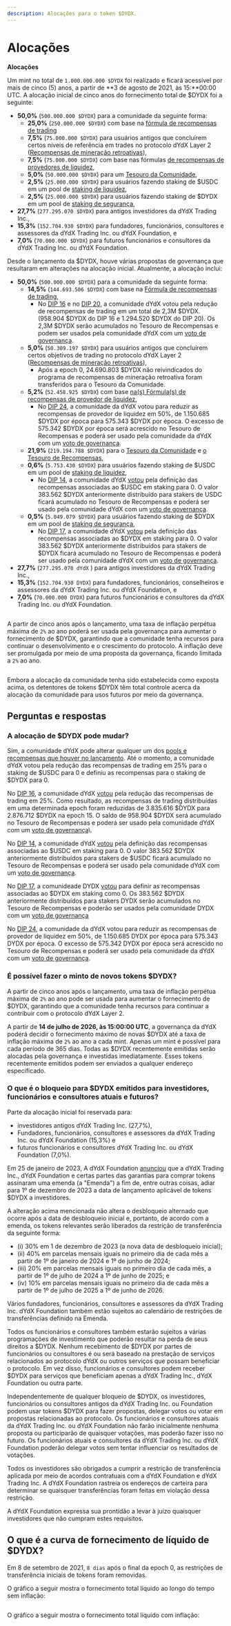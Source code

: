 ```yaml
---
description: Alocações para o token $DYDX.
---
```


# Alocações

**Alocações**

Um mint no total de `1.000.000.000 $DYDX` foi realizado e ficará acessível por mais de cinco (5) anos, a partir de **3 de agosto de 2021, às 15:**00:00 UTC. A alocação inicial de cinco anos do fornecimento total de $DYDX foi a seguinte:

* **50,0%** (`500.000.000 $DYDX`) para a comunidade da seguinte forma:
  * **25,0%** (`250.000.000 $DYDX`) com base na [fórmula de recompensas de trading](https://docs.dydx.community/dydx-governance/rewards/trading-rewards)
  * **7,5%** (`75.000.000 $DYDX`) para usuários antigos que concluírem certos níveis de referência em trades no protocolo dYdX Layer 2 ([Recompensas de mineração retroativas](https://docs.dydx.community/dydx-governance/rewards/retroactive-mining-rewards)),
  * **7,5%** (`75.000.000 $DYDX`) com base nas fórmulas [de recompensas de provedores de liquidez](https://docs.dydx.community/dydx-governance/rewards/liquidity-provider-rewards),
  * **5,0%** (`50.000.000 $DYDX`) para um [Tesouro da Comunidade](https://docs.dydx.community/dydx-governance/start-here/community-treasury/),
  * **2,5%** (`25.000.000 $DYDX`) para usuários fazendo staking de $USDC em um pool de [staking de liquidez](https://docs.dydx.community/dydx-governance/staking-pools/liquidity-staking-pool),
  * **2,5%** (`25.000.000 $DYDX`) para usuários fazendo staking de $DYDX em um pool de [staking de segurança](https://docs.dydx.community/dydx-governance/staking-pools/safety-staking-pool),
* **27,7%** (`277.295.070 $DYDX`) para antigos investidores da dYdX Trading Inc.,
* **15,3%** (`152.704.930 $DYDX`) para fundadores, funcionários, consultores e assessores da dYdX Trading Inc. ou dYdX Foundation, e
* **7,0%** (`70.000.000 $DYDX`) para futuros funcionários e consultores da dYdX Trading Inc. ou dYdX Foundation.

Desde o lançamento da $DYDX, houve várias propostas de governança que resultaram em alterações na alocação inicial. Atualmente, a alocação inclui:

* **50,0%** (`500.000.000 $DYDX`) para a comunidade da seguinte forma:
  * **14,5%** (`144.693.506 $DYDX`) com base na [Fórmula de recompensas de trading](https://docs.dydx.community/dydx-governance/rewards/trading-rewards),
    * No [DIP 16](https://github.com/dydxfoundation/dip/blob/master/content/dips/DIP-16.md) e no [DIP 20](https://dydx.community/dashboard/proposal/11), a comunidade dYdX votou pela redução de recompensas de trading em um total de 2,3M $DYDX. (958.904 $DYDX do DIP 16 e 1.294.520 $DYDX do DIP 20). Os 2,3M $DYDX serão acumulados no Tesouro de Recompensas e podem ser usados pela comunidade dYdX com um [voto de governança](https://docs.dydx.community/dydx-governance/voting-and-governance/governance-parameters).
  * **5,0%** (`50.309.197 $DYDX`) para usuários antigos que concluírem certos objetivos de trading no protocolo dYdX Layer 2 ([Recompensas de mineração retroativas](../rewards/retroactive-mining-rewards.md)),
    * Após a epoch 0, 24.690.803 $DYDX não reivindicados do programa de recompensas de mineração retroativa foram transferidos para o Tesouro da Comunidade.
  * **5,2%** (`52.458.925 $DYDX`) com base [na(s) Fórmula(s) de recompensas de provedor de liquidez](https://docs.dydx.community/dydx-governance/rewards/liquidity-provider-rewards),
    * No [DIP 24](https://github.com/dydxfoundation/dip/blob/master/content/dips/DIP-24.md), a comunidade da dYdX votou para reduzir as recompensas de provedor de liquidez em 50%, de 1.150.685 $DYDX por época para 575.343 $DYDX por época. O excesso de 575.342 $DYDX por época será acrescido no Tesouro de Recompensas e poderá ser usado pela comunidade da dYdX com um [voto de governança](https://docs.dydx.community/dydx-governance/voting-and-governance/governance-parameters).
  * **21,9%** (`219.194.788 $DYDX`) para o [Tesouro da Comunidade](https://docs.dydx.community/dydx-governance/start-here/community-treasury/) e [o Tesouro de Recompensas](https://docs.dydx.community/dydx-governance/start-here/rewards-treasury),
  * **0,6%** (`5.753.430 $DYDX`) para usuários fazendo staking de $USDC em um pool de [staking de liquidez](https://docs.dydx.community/dydx-governance/staking-pools/liquidity-staking-pool),
    * No [DIP 14](https://github.com/dydxfoundation/dip/blob/master/content/dips/DIP-14.md), a comunidade dYdX [votou](https://dydx.community/dashboard/proposal/7) pela definição das recompensas associadas ao $USDC em staking para 0. O valor 383.562 $DYDX anteriormente distribuído para stakers de USDC ficará acumulado no Tesouro de Recompensas e poderá ser usado pela comunidade dYdX com um [voto de governança](https://docs.dydx.community/dydx-governance/voting-and-governance/governance-parameters).
  * **0,5%** (`5.049.079 $DYDX`) para usuários fazendo staking de $DYDX em um pool de [staking de segurança](https://docs.dydx.community/dydx-governance/staking-pools/safety-staking-pool),
    * No [DIP 17](https://github.com/dydxfoundation/dip/blob/master/content/dips/DIP-17.md), a comunidade dYdX [votou](https://dydx.community/dashboard/proposal/9) pela definição das recompensas associadas ao $DYDX em staking para 0. O valor 383.562 $DYDX anteriormente distribuídos para stakers de $DYDX ficará acumulado no Tesouro de Recompensas e poderá ser usado pela comunidade dYdX com um [voto de governança](https://docs.dydx.community/dydx-governance/voting-and-governance/governance-parameters).
* **27,7%** (`277.295.070 dYdX` ) para antigos investidores da dYdX Trading Inc.,
* **15,3%** (`152.704.930 DYDX`) para fundadores, funcionários, conselheiros e assessores da dYdX Trading Inc. ou dYdX Foundation, e
* **7,0%** (`70.000.000 DYDX`) para futuros funcionários e consultores da dYdX Trading Inc. ou dYdX Foundation.

<figure><img src="../.gitbook/assets/allocation 5 year.png" alt=""><figcaption></figcaption></figure>

A partir de cinco anos após o lançamento, uma taxa de inflação perpétua máxima de `2%` ao ano poderá ser usada pela governança para aumentar o fornecimento de $DYDX, garantindo que a comunidade tenha recursos para continuar o desenvolvimento e o crescimento do protocolo. A inflação deve ser promulgada por meio de uma proposta da governança, ficando limitada a `2%` ao ano.

<figure><img src="../.gitbook/assets/allocation 10 year 2% inflation (2).png" alt=""><figcaption></figcaption></figure>

Embora a alocação da comunidade tenha sido estabelecida como exposta acima, os detentores de tokens $DYDX têm total controle acerca da alocação da comunidade para usos futuros por meio da governança.

## **Perguntas e respostas**

### A alocação de $DYDX pode mudar?

Sim, a comunidade dYdX pode alterar qualquer um dos [pools e recompensas que houver no lançamento](../voting-and-governance/governance-parameters.md). Até o momento, a comunidade dYdX votou pela redução das recompensas de trading em 25% para o staking de $USDC para 0 e definiu as recompensas para o staking de $DYDX para 0.

No [DIP 16](https://github.com/dydxfoundation/dip/blob/master/content/dips/DIP-16.md), a comunidade dYdX [votou](https://dydx.community/dashboard/proposal/8) pela redução das recompensas de trading em 25%. Como resultado, as recompensas de trading distribuídas em uma determinada epoch foram reduzidas de 3.835.616 $DYDX para 2.876.712 $DYDX na epoch 15. O saldo de 958.904 $DYDX será acumulado no Tesouro de Recompensas e poderá ser usado pela comunidade dYdX com um [voto de governança](https://docs.dydx.community/dydx-governance/voting-and-governance/governance-parameters)\\.

 No [DIP 14](https://github.com/dydxfoundation/dip/blob/master/content/dips/DIP-14.md), a comunidade dYdX [votou](https://dydx.community/dashboard/proposal/7) pela definição das recompensas associadas ao $USDC em staking para 0. O valor 383.562 $DYDX anteriormente distribuídos para stakers de $USDC ficará acumulado no Tesouro de Recompensas e poderá ser usado pela comunidade dYdX com um [voto de governança](https://docs.dydx.community/dydx-governance/voting-and-governance/governance-parameters).

No [DIP 17](https://github.com/dydxfoundation/dip/blob/master/content/dips/DIP-17.md), a comunideade DYDX [votou](https://dydx.community/dashboard/proposal/9) para definir as recompensas associadas ao $DYDX em staking como 0. Os 383.562 $DYDX anteriormente distribuídos para stakers DYDX serão acumulados no Tesouro de Recompensas e poderão ser usados pela comunidade DYDX com um [voto de governança](https://docs.dydx.community/dydx-governance/voting-and-governance/governance-parameters)

No [DIP 24](https://github.com/dydxfoundation/dip/blob/master/content/dips/DIP-24.md), a comunidade da dYdX votou para reduzir as recompensas de provedor de liquidez em 50%, de 1.150.685 DYDX por época para 575.343 DYDX por época. O excesso de 575.342 DYDX por época será acrescido no Tesouro de Recompensas e poderá ser usado pela comunidade da dYdX com um [voto de governança](https://docs.dydx.community/dydx-governance/voting-and-governance/governance-parameters).

### **É possível fazer o minto de novos tokens $DYDX?**

A partir de cinco anos após o lançamento, uma taxa de inflação perpétua máxima de `2%` ao ano pode ser usada para aumentar o fornecimento de $DYDX, garantindo que a comunidade tenha recursos para continuar a contribuir com o protocolo dYdX Layer 2.

A partir de **14 de julho de 2026, às 15:00:00 UTC**, a governança da dYdX poderá decidir o fornecimento máximo de novas $DYDX até a taxa de inflação máxima de `2%` ao ano a cada mint. Apenas um mint é possível para cada período de 365 dias. Todas as $DYDX recentemente emitidas serão alocadas pela governança e investidas imediatamente. Esses tokens recentemente emitidos podem ser enviados a qualquer endereço especificado.

### **O que é o bloqueio para $DYDX emitidos para investidores, funcionários e consultores atuais e futuros?**

Parte da alocação inicial foi reservada para:

* investidores antigos dYdX Trading Inc. (27,7%),
* Fundadores, funcionários, consultores e assessores da dYdX Trading Inc. ou dYdX Foundation (15,3%) e
* futuros funcionários e consultores dYdX Trading Inc. ou dYdX Foundation (7,0%).

Em 25 de janeiro de 2023, A dYdX Foundation [anunciou](https://dydx.foundation/blog/lock-up-extension) que a dYdX Trading Inc., dYdX Foundation e certas partes das garantias para comprar tokens assinaram uma emenda (a "Emenda") a fim de, entre outras coisas, adiar para 1º de dezembro de 2023 a data de lançamento aplicável de tokens $DYDX a investidores.

A alteração acima mencionada não altera o desbloqueio alternado que ocorre após a data de desbloqueio inicial e, portanto, de acordo com a emenda, os tokens relevantes serão liberados da restrição de transferência da seguinte forma:

* (i) 30% em 1 de dezembro de 2023 (a nova data de desbloqueio inicial);
* (ii) 40% em parcelas mensais iguais no primeiro dia de cada mês a partir de 1º de janeiro de 2024 e 1º de junho de 2024;
* (iii) 20% em parcelas mensais iguais no primeiro dia de cada mês, a partir de 1º de julho de 2024 a 1º de junho de 2025; e
* (iv) 10% em parcelas mensais iguais no primeiro dia de cada mês a partir de 1º de julho de 2025 a 1º de junho de 2026.

Vários fundadores, funcionários, consultores e assessores da dYdX Trading Inc. dYdX Foundation também estão sujeitos ao calendário de restrições de transferências definido na Emenda.

Todos os funcionários e consultores também estarão sujeitos a várias programações de investimento que poderão resultar na perda de seus direitos a $DYDX. Nenhum recebimento de $DYDX por partes de funcionários ou consultores é ou será baseado na prestação de serviços relacionados ao protocolo dYdX ou outros serviços que possam beneficiar o protocolo. Em vez disso, funcionários e consultores podem receber $DYDX para serviços que beneficiam apenas a dYdX Trading Inc., dYdX Foundation ou outra parte.

Independentemente de qualquer bloqueio de $DYDX, os investidores, funcionários ou consultores antigos da dYdX Trading Inc. ou Foundation podem usar tokens $DYDX para fazer propostas, delegar votos ou votar em propostas relacionadas ao protocolo. Os funcionários e consultores atuais da dYdX Trading Inc. ou dYdX Foundation não farão inicialmente nenhuma proposta ou participarão de quaisquer votações, mas poderão fazer isso no futuro. Os funcionários atuais e consultores da dYdX Trading Inc. ou dYdX Foundation poderão delegar votos sem tentar influenciar os resultados de votações.

Todos os investidores são obrigados a cumprir a restrição de transferência aplicada por meio de acordos contratuais com a dYdX Foundation e dYdX Trading Inc. A dYdX Foundation rastreia os endereços de carteira para determinar se quaisquer transferências foram feitas em violação dessa restrição.

A dYdX Foundation expressa sua prontidão a levar à juízo quaisquer investidores que não cumpram estes requisitos.

## O que é a curva de fornecimento de líquido de $DYDX?

Em 8 de setembro de 2021, `8 dias` após o final da epoch 0, as restrições de transferência iniciais de tokens foram removidas.

O gráfico a seguir mostra o fornecimento total líquido ao longo do tempo sem inflação:

<figure><img src="../.gitbook/assets/liquid-supply-total-issuance.png" alt=""><figcaption></figcaption></figure>

O gráfico a seguir mostra o fornecimento total líquido com inflação:

<figure><img src="../.gitbook/assets/liquid-supply-total issuance-2%-inflation.png" alt=""><figcaption></figcaption></figure>
